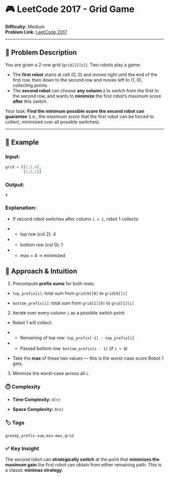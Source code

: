 # 🎮 LeetCode 2017 - Grid Game

**Difficulty:** Medium  
**Problem Link:** [LeetCode 2017](https://leetcode.com/problems/grid-game/)

---

## 📘 Problem Description

You are given a 2-row grid (`grid[2][n]`). Two robots play a game:

- The **first robot** starts at cell (0, 0) and moves right until the end of the first row, then down to the second row and moves left to (1, 0), collecting points.
- The **second robot** can choose **any column `i`** to switch from the first to the second row, and wants to **minimize** the first robot’s maximum score **after** this switch.

Your task: **Find the minimum possible score the second robot can guarantee** (i.e., the *maximum score* that the first robot can be forced to collect, minimized over all possible switches).

---

## 🧪 Example

### Input:
```python
grid = [[2,5,4],
        [1,5,1]]
```

### Output:

`4`

### Explanation:

- If second robot switches after column `i = 1`, robot 1 collects:

- - top row (col 2): 4

- - bottom row (col 0): 1

- - max = 4 → minimized

## 🧠 Approach & Intuition

1. Precompute **prefix sums** for both rows:

- `top_prefix[i]`: total sum from `grid[0][0]` to `grid[0][i]`

- `bottom_prefix[i]`: total sum from `grid[1][0]` to `grid[1][i]`

2. Iterate over every column `i` as a possible switch point:

- Robot 1 will collect:

- - Remaining of top row: `top_prefix[-1] - top_prefix[i]`

- - Passed bottom row: `bottom_prefix[i - 1]` (if `i > 0`)

- Take the **max** of these two values — this is the worst-case score Robot 1 gets.

3. Minimize the worst-case across all `i`.

### ⏱️ Complexity

- **Time Complexity:** `O(n)`

- **Space Complexity:** `O(n)`

### 🏷️ Tags
`greedy`, `prefix-sum`, `min-max`, `grid`

### ✅ Key Insight
The second robot can **strategically switch** at the point that **minimizes the maximum gain** the first robot can obtain from either remaining path. This is a classic **minimax strategy**.